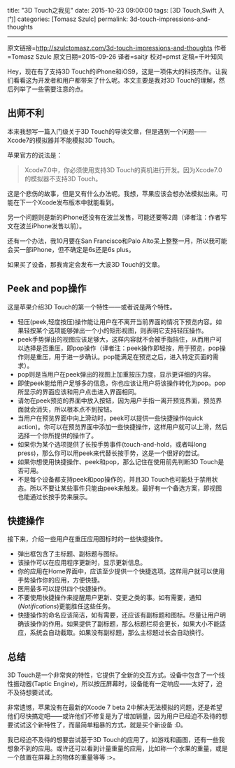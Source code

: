 title: "3D Touch之我见"
date: 2015-10-23 09:00:00
tags: [3D Touch,Swift 入门]
categories: [Tomasz Szulc]
permalink: 3d-touch-impressions-and-thoughts

---
原文链接=http://szulctomasz.com/3d-touch-impressions-and-thoughts
作者=Tomasz Szulc
原文日期=2015-09-26
译者=saitjr
校对=pmst
定稿=千叶知风

<!--此处开始正文-->

Hey，现在有了支持3D Touch的iPhone和iOS9，这是一项伟大的科技杰作。让我们看看这为开发者和用户都带来了什么呢。本文主要是我对3D Touch的理解，然后列举了一些需要注意的点。

<!--more-->

## 出师不利

本来我想写一篇入门级关于3D Touch的导读文章，但是遇到一个问题——Xcode7的模拟器并不能模拟3D Touch。

苹果官方的说法是：

> Xcode7.0中，你必须使用支持3D Touch的真机进行开发。因为Xcode7.0的模拟器不支持3D Touch。

这是个悲伤的故事，但是又有什么办法呢。我想，苹果应该会想办法模拟出来。可能在下一个Xcode发布版本中就能看到。

另一个问题则是新的iPhone还没有在波兰发售，可能还要等2周（译者注：作者写文在波兰iPhone发售以前）。

还有一个办法，我10月要在San Francisco和Palo Alto呆上整整一月，所以我可能会买一部iPhone，但不确定是6s还是6s plus。

如果买了设备，那我肯定会发布一大波3D Touch的文章。

## Peek and pop操作

这是苹果介绍3D Touch的第一个特性——或者说是两个特性。

-   轻压(peek,轻度按压)操作能让用户在不离开当前界面的情况下预览内容。如果轻按某个选项能够弹出一个小的矩形视图，则表明它支持轻压操作。
-   peek手势弹出的视图应该足够大，这样内容就不会被手指挡住，从而用户可以选择是否重压，即pop操作（译者注：peek操作即轻按，用于预览，pop操作则是重压，用于进一步确认。pop能满足在预览之后，进入特定页面的需求）。
-   pop则是当用户在peek弹出的视图上加重按压力度，显示更详细的内容。
-   即使peek能给用户足够多的信息，你也应该让用户将该操作转化为pop。pop所显示的界面应该和用户点击进入界面相同。
-   请勿在peek预览的界面中放入按钮，因为用户手指一离开预览界面，预览界面就会消失，所以根本点不到按钮。
-   当用户在预览界面中向上滑动时，peek可以提供一些快捷操作(quick action)。你可以在预览界面中添加一些快捷操作，这样用户就可以上滑，然后选择一个你所提供的操作了。
-   如果你为某个选项提供了长按手势事件(touch-and-hold，或者叫long press)，那么你可以用peek来代替长按手势，这是一个很好的尝试。
-   如果你想使用快捷操作、peek和pop，那么记住在使用前先判断3D Touch是否可用。
-   不是每个设备都支持peek和pop操作的，并且3D Touch也可能处于禁用状态。所以不要让某些事件只能由peek来触发。最好有一个备选方案，即视图也能通过长按手势来展示。

## 快捷操作

接下来，介绍一些用户在重压应用图标时的一些快捷操作。

-   弹出框包含了主标题、副标题与图标。
-   该操作可以在应用程序更新时，显示更新信息。
-   你的应用在Home界面中，应该至少提供一个快捷选项。这样用户就可以使用手势操作你的应用，方便快捷。
-   医用最多可以提供四个快捷操作。
-   不要使用快捷操作来提醒用户更新、变更之类的事。如有需要，通知(*Notifications*)更能胜任这些任务。
-   快捷操作的命名应该简洁，如有需要，还应该有副标题和图标。尽量让用户明确该操作的作用。如果提供了副标题，那么标题栏将会更长，如果大小不能适应，系统会自动截取。如果没有副标题，那么主标题过长会自动换行。

## 总结

3D Touch是一个非常爽的特性，它提供了全新的交互方式。设备中包含了一个线性振动器(Taptic Engine)，所以按压屏幕时，设备能有一定响应——太好了，迫不及待想要试试。

非常遗憾，苹果没有在最新的Xcode 7 beta 2中解决无法模拟的问题，还是希望他们尽快搞定吧——或许他们不修复是为了增加销量，因为用户已经迫不及待的想要试试这个新特性了，而最简单粗暴的方式，就是买个新设备 :D。

我已经迫不及待的想要尝试基于3D Touch的应用了，如游戏和画图，还有一些我想象不到的应用。或许还可以看到计量重量的应用，比如称一个水果的重量，或是一个放置在屏幕上的物体的重量等等 :>。